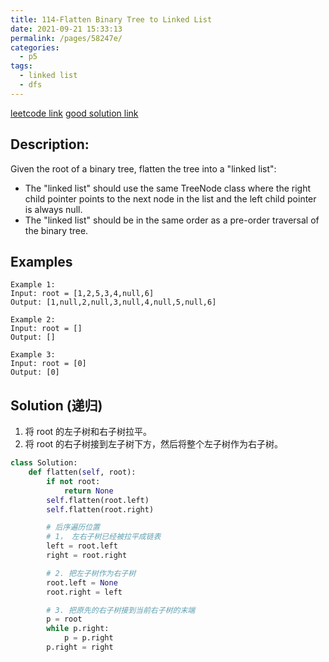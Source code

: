 ```yaml
---
title: 114-Flatten Binary Tree to Linked List
date: 2021-09-21 15:33:13
permalink: /pages/58247e/
categories:
  - p5
tags:
  - linked list
  - dfs
---
```

[leetcode link](https://leetcode.com/problems/flatten-binary-tree-to-linked-list/)
[good solution link](https://labuladong.gitbook.io/algo/mu-lu-ye/er-cha-shu-xi-lie-1)

## Description:
Given the root of a binary tree, flatten the tree into a "linked list":

- The "linked list" should use the same TreeNode class where the right child pointer points to the next node in the list and the left child pointer is always null.
- The "linked list" should be in the same order as a pre-order traversal of the binary tree.

## Examples
```
Example 1:
Input: root = [1,2,5,3,4,null,6]
Output: [1,null,2,null,3,null,4,null,5,null,6]

Example 2:
Input: root = []
Output: []

Example 3:
Input: root = [0]
Output: [0]
```
## Solution (递归)
1. 将 root 的左子树和右子树拉平。
2. 将 root 的右子树接到左子树下方，然后将整个左子树作为右子树。
```python
class Solution:
    def flatten(self, root):
        if not root: 
            return None
        self.flatten(root.left)
        self.flatten(root.right)

        # 后序遍历位置
        # 1， 左右子树已经被拉平成链表
        left = root.left
        right = root.right

        # 2. 把左子树作为右子树
        root.left = None
        root.right = left

        # 3. 把原先的右子树接到当前右子树的末端
        p = root
        while p.right:
            p = p.right 
        p.right = right
```